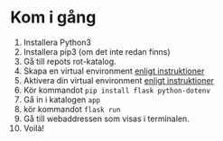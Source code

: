 # Kom i gång #

1. Installera Python3
2. Installera pip3 (om det inte redan finns)
3. Gå till repots rot-katalog.
4. Skapa en virtual environment [enligt instruktioner](https://flask.palletsprojects.com/en/1.1.x/installation/#create-an-environment)
5. Aktivera din virtual environment [enligt instruktioner](https://flask.palletsprojects.com/en/1.1.x/installation/#create-an-environment)
6. Kör kommandot `pip install flask python-dotenv`
7. Gå in i katalogen `app`
8. kör kommandot `flask run`
9. Gå till webaddressen som visas i terminalen.
10. Voilà!